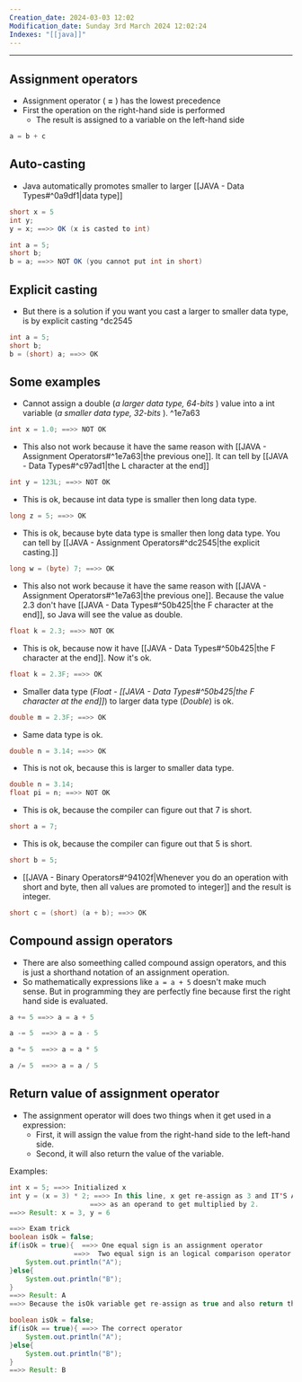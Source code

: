 ```yaml
---
Creation_date: 2024-03-03 12:02
Modification_date: Sunday 3rd March 2024 12:02:24
Indexes: "[[java]]"
---
```


----


## Assignment operators

- Assignment operator ( **=** ) has the lowest precedence
- First the operation on the right-hand side is performed
	- The result is assigned to a variable on the left-hand side
```java
a = b + c
```

## Auto-casting

- Java automatically promotes smaller to larger [[JAVA - Data Types#^0a9df1|data type]]
```java
short x = 5
int y;
y = x; ==>> OK (x is casted to int)
```

```java
int a = 5;
short b;
b = a; ==>> NOT OK (you cannot put int in short)
```

## Explicit casting

- But there is a solution if you want you cast a larger to smaller data type, is by explicit casting ^dc2545
```java
int a = 5;
short b;
b = (short) a; ==>> OK
```

## Some examples

- Cannot assign a double (*a larger data type, 64-bits* ) value into a int variable (*a smaller data type, 32-bits* ). ^1e7a63
```java
int x = 1.0; ==>> NOT OK
```

- This also not work because it have the same reason with [[JAVA - Assignment Operators#^1e7a63|the previous one]]. It can tell by [[JAVA - Data Types#^c97ad1|the L character at the end]]
```java
int y = 123L; ==>> NOT OK
```

- This is ok, because int data type is smaller then long data type.
```java
long z = 5; ==>> OK
```

- This is ok, because byte data type is smaller then long data type. You can tell by [[JAVA - Assignment Operators#^dc2545|the explicit casting.]]
```java
long w = (byte) 7; ==>> OK
```

- This also not work because it have the same reason with [[JAVA - Assignment Operators#^1e7a63|the previous one]]. Because the value 2.3 don't have [[JAVA - Data Types#^50b425|the F character at the end]], so Java will see the value as double.
```java
float k = 2.3; ==>> NOT OK
```

- This is ok, because now it have [[JAVA - Data Types#^50b425|the F character at the end]]. Now it's ok.
```java
float k = 2.3F; ==>> OK
```

- Smaller data type (*Float - [[JAVA - Data Types#^50b425|the F character at the end]]*) to larger data type (*Double*) is ok.
```java
double m = 2.3F; ==>> OK
```

- Same data type is ok.
```java
double n = 3.14; ==>> OK
```

- This is not ok, because this is larger to smaller data type.
```java
double n = 3.14;
float pi = n; ==>> NOT OK
```

- This is ok, because the compiler can figure out that 7 is short. 
```java
short a = 7;
```

- This is ok, because the compiler can figure out that 5 is short. 
```java
short b = 5;
```

- [[JAVA - Binary Operators#^94102f|Whenever you do an operation with short and byte, then all values are promoted to integer]] and the result is integer.
```java
short c = (short) (a + b); ==>> OK
```

## Compound assign operators

- There are also someething called compound assign operators, and this is just a shorthand notation of an assignment operation.
- So mathematically expressions like `a = a + 5` doesn't make much sense. But in programming they are perfectly fine because first the right hand side is evaluated.

```java
a += 5 ==>> a = a + 5
```

```java
a -= 5  ==>> a = a - 5
```

```java
a *= 5  ==>> a = a * 5
```

```java
a /= 5  ==>> a = a / 5
```

## Return value of assignment operator

- The assignment operator will does two things when it get used in a expression:
	- First, it will assign the value from the right-hand side to the left-hand side.
	- Second, it will also return the value of the variable.

Examples:
```java
int x = 5; ==>> Initialized x 
int y = (x = 3) * 2; ==>> In this line, x get re-assign as 3 and IT'S ALSO RETURN THE VALUE OF 3 
                    ==>> as an operand to get multiplied by 2.
==>> Result: x = 3, y = 6
```

```java
==>> Exam trick
boolean isOk = false;
if(isOk = true){  ==>> One equal sign is an assignment operator
				==>>  Two equal sign is an logical comparison operator
	System.out.println("A");
}else{
	System.out.println("B");
}
==>> Result: A 
==>> Because the isOk variable get re-assign as true and also return the true value.
```

```java
boolean isOk = false;
if(isOk == true){ ==>> The correct operator
	System.out.println("A");
}else{
	System.out.println("B");
}
==>> Result: B
```



